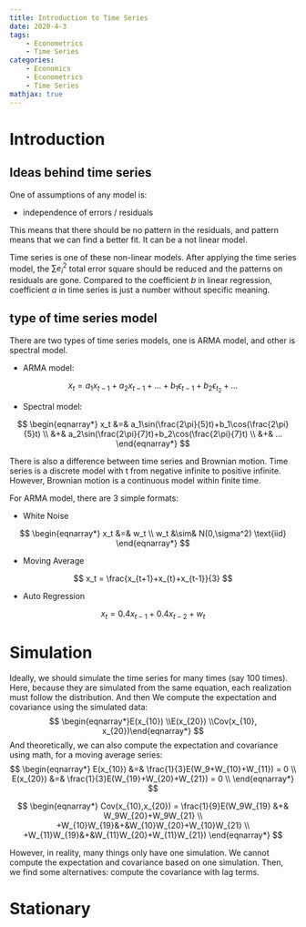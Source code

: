 ```yaml
---
title: Introduction to Time Series
date: 2020-4-3
tags: 
	- Econometrics
	- Time Series
categories: 
	- Economics
	- Econometrics
	- Time Series
mathjax: true
---
```


# Introduction

## Ideas behind time series

One of assumptions of any model is:

+ independence of errors / residuals

This means that there should be no pattern in the residuals, and pattern means that we can find a better fit. It can be a not linear model.

Time series is one of these non-linear models. After applying the time series model, the $\sum{e_i^2}$ total error square should be reduced and the patterns on residuals are gone. Compared to the coefficient $b$ in linear regression, coefficient $a$ in time series is just a number without specific meaning.

## type of time series model

There are two types of time series models, one is ARMA model, and other is spectral model.

+ ARMA model:

$$
x_t = a_1x_{t-1} + a_2x_{t-1} + ... + b_1\epsilon_{t-1}+b_2\epsilon_{t_2}+...
$$

+ Spectral model:

$$
\begin{eqnarray*}
x_t &=& a_1\sin(\frac{2\pi}{5}t)+b_1\cos(\frac{2\pi}{5}t) \\
&+& a_2\sin(\frac{2\pi}{7}t)+b_2\cos(\frac{2\pi}{7}t) \\
&+& ...
\end{eqnarray*}
$$

There is also a difference between time series and Brownian motion. Time series is a discrete model with t from negative infinite to positive infinite. However, Brownian motion is a continuous model within finite time.

For ARMA model, there are 3 simple formats:

+ White Noise

$$
\begin{eqnarray*}
x_t &=& w_t \\
w_t &\sim& N(0,\sigma^2) \text{iid}
\end{eqnarray*}
$$

+ Moving Average

$$
x_t = \frac{x_{t+1}+x_{t}+x_{t-1}}{3}
$$

+ Auto Regression

$$
x_t = 0.4 x_{t-1} + 0.4 x_{t-2} + w_t
$$

# Simulation

Ideally, we should simulate the time series for many times (say 100 times). Here, because they are simulated from the same equation, each realization must follow the distribution. And then We compute the expectation and covariance using the simulated data:
$$
\begin{eqnarray*}E(x_{10}) \\E(x_{20}) \\Cov(x_{10}, x_{20})\end{eqnarray*}
$$
And theoretically, we can also compute the expectation and covariance using math, for a moving average series:
$$
\begin{eqnarray*}
E(x_{10}) &=& \frac{1}{3}E(W_9+W_{10}+W_{11}) = 0 \\
E(x_{20}) &=& \frac{1}{3}E(W_{19}+W_{20}+W_{21}) = 0 \\
\end{eqnarray*}
$$

$$
\begin{eqnarray*}
Cov(x_{10},x_{20}) = \frac{1}{9}E(W_9W_{19} &+& W_9W_{20}+W_9W_{21} \\
+W_{10}W_{19}&+&W_{10}W_{20}+W_{10}W_{21} \\
+W_{11}W_{19}&+&W_{11}W_{20}+W_{11}W_{21}) 
\end{eqnarray*}
$$

However, in reality, many things only have one simulation. We cannot compute the expectation and covariance based on one simulation. Then, we find some alternatives: compute the covariance with lag terms.

# Stationary



